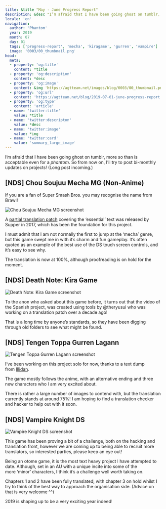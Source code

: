 ```yaml
---
title: &title "May - June Progress Report"
description: &desc "I’m afraid that I have been going ghost on tumblr, more so than is acceptable even for a phantom. So from now on, I’ll try to post bi-monthly updates on projects!"
locale: 'en'
navigation:
  author: 'Phantom'
  year: 2019
  month: 07
  day: 01
  tags: ['progress-report', 'mecha', 'kiragame', 'gurren', 'vampire']
  image: '0003/00_thumbnail.png'
head:
  meta:
  - property: 'og:title'
    content: *title
  - property: 'og:description'
    content: *desc
  - property: 'og:image'
    content: &img 'https://agtteam.net/images/blog/0003/00_thumbnail.png'
  - property: 'og:url'
    content: 'https://agtteam.net/blog/2019-07-01-june-progress-report'
  - property: 'og:type'
    content: 'article'
  - name: 'twitter:title'
    value: *title
  - name: 'twitter:descripton'
    value: *desc
  - name: 'twitter:image'
    value: *img
  - name: 'twitter:card'
    value: 'summary_large_image'
---
```


I’m afraid that I have been going ghost on tumblr, more so than is acceptable even for a _phantom_. So from now on, I’ll try to post bi-monthly updates on projects! (Long post incoming.)


## \[NDS\] Chou Soujuu Mecha MG (Non-Anime)

If you are a fan of Super Smash Bros. you may recognise the name from Brawl!  

![Chou Soujuu Mecha MG screenshot](/images/blog/0003/185975072687_0.png)

A [partial translation patch](https://gbatemp.net/threads/chou-soujuu-mecha-mg-essentials-translation.488234/) covering the ‘essential’ text was released by Supper in 2017, which has been the foundation for this project. 

I must admit that I am not normally the first to jump at the ‘mecha’ genre, but this game swept me in with it’s charm and fun gameplay. It’s often quoted as an example of the best use of the DS touch screen controls, and it’s easy to see why.

The translation is now at 100%, although proofreading is on hold for the moment.


## \[NDS\] Death Note: Kira Game

![Death Note: Kira Game screenshot](/images/blog/0003/185975072687_1.png)

To the anon who asked about this game before, it turns out that the video of the Spanish project, was created using tools by @theryusui who was working on a translation patch over a decade ago! 

That is a long time by anyone’s standards, so they have been digging through old folders to see what might be found.


## \[NDS\] Tengen Toppa Gurren Lagann

![Tengen Toppa Gurren Lagann screenshot](/images/blog/0003/185975072687_2.png)

I’ve been working on this project solo for now, thanks to a text dump from [Illidan](https://gbatemp.net/threads/decoding-tengen-toppa-gurren-lagann-images.354139/). 

The game mostly follows the anime, with an alternative ending and three new characters who I am very excited about.

There is rather a large number of images to contend with, but the translation currently stands at around 75%! I am hoping to find a translation checker and hacker to help out with it soon.


## \[NDS\] Vampire Knight DS

![Vampire Knight DS screenshot](/images/blog/0003/185975072687_3.png)

This game has been proving a bit of a challenge, both on the hacking and translation front, however we are coming up to being able to recruit more translators, so interested parties, please keep an eye out!

Being an otome game, it is the most text heavy project I have attempted to date. Although, set in an AU with a unique incite into some of the more ‘minor’ characters, I think it’s a challenge well worth taking on.

Chapters 1 and 2 have been fully translated, with chapter 3 on hold whilst I try to think of the best way to approach the organisation side. (Advice on that is very welcome ^^)

2019 is shaping up to be a very exciting year indeed!
